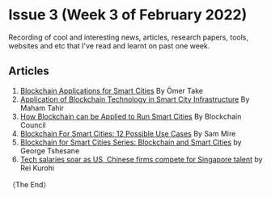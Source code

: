 # Issue 3 (Week 3 of February 2022)

Recording of cool and interesting news, articles, research papers, tools, websites and etc that I've read and learnt on past one week.

## Articles

1. [Blockchain Applications for Smart Cities](https://medium.com/bcistcenter/blockchain-applications-for-smart-cities-b12517139d72) By Ömer Take
2. [Application of Blockchain Technology in Smart City Infrastructure](https://blog.graana.com/technology/application-of-blockchain-technology-in-smart-city-infrastructure/) By Maham Tahir
3. [How Blockchain can be Applied to Run Smart Cities](https://www.blockchain-council.org/blockchain/how-blockchain-can-be-applied-to-run-smart-cities/) By Blockchain Council
4. [Blockchain For Smart Cities: 12 Possible Use Cases](https://www.disruptordaily.com/blockchain-use-cases-smart-cities/) By Sam Mire
5. [Blockchain for Smart Cities Series: Blockchain and Smart Cities](https://www2.deloitte.com/za/en/pages/financial-services/articles/blockchain-for-smart-cities-article-3-of-3.html) by George Tshesane
6. [Tech salaries soar as US, Chinese firms compete for Singapore talent](https://www.straitstimes.com/tech/tech-news/tech-salaries-soar-as-us-and-chinese-firms-compete-for-singapore-talent) by Rei Kurohi

（The End）

